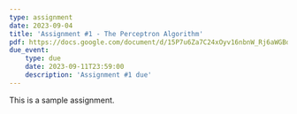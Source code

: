 ```yaml
---
type: assignment
date: 2023-09-04
title: 'Assignment #1 - The Perceptron Algorithm'
pdf: https://docs.google.com/document/d/15P7u6Za7C24xOyv16nbnW_Rj6aWGBdHIRuG9xeMerEo/edit?usp=sharing
due_event: 
    type: due 
    date: 2023-09-11T23:59:00
    description: 'Assignment #1 due'
---
```

This is a sample assignment.
